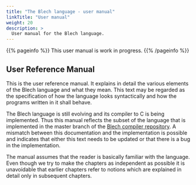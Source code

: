 ```yaml
---
title: "The Blech language - user manual"
linkTitle: "User manual"
weight: 20
description: >
  User manual for the Blech language.
---
```



{{% pageinfo %}}
This user manual is work in progress.
{{% /pageinfo %}}

## User Reference Manual

This is the user reference manual.
It explains in detail the various elements of the Blech language and what they mean.
This text may be regarded as the specification of how the language looks syntactically and how the programs written in it shall behave.

The Blech language is still evolving and its compiler to C is being implemented.
Thus this manual reflects the subset of the language that is implemented in the master branch of the [Blech compiler repository](https://github.com/boschresearch/blech).
A mismatch between this documentation and the implementation is possible and indicates that either this text needs to be updated or that there is a bug in the implementation.

The manual assumes that the reader is basically familiar with the language.
Even though we try to make the chapters as independent as possible it is unavoidable that earlier chapters refer to notions which are explained in detail only in subsequent chapters.


